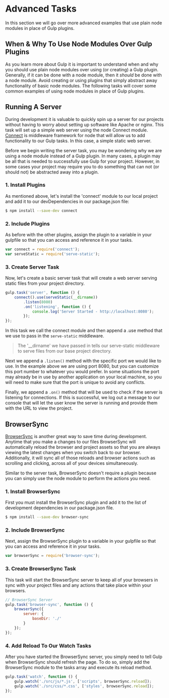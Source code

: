 # Advanced Tasks

In this section we will go over more advanced examples that use plain node modules in place of Gulp plugins.

## When & Why To Use Node Modules Over Gulp Plugins

As you learn more about Gulp it is important to understand when and why you should use plain node modules over using (or creating) a Gulp plugin. Generally, if it can be done with a node module, then it _should_ be done with a node module. Avoid creating or using plugins that simply abstract away functionality of basic node modules. The following tasks will cover some common examples of using node modules in place of Gulp plugins.

## Running A Server

During development it is valuable to quickly spin up a server for our projects without having to worry about setting up software like Apache or nginx. This task will set up a simple web server using the node Connect module. [Connect](https://www.npmjs.org/package/connect "Connect on npm") is middleware framework for node that will allow us to add functionality to our Gulp tasks. In this case, a simple static web server.

Before we begin writing the server task, you may be wondering why we are using a node module instead of a Gulp plugin. In many cases, a plugin may be all that is needed to successfully use Gulp for your project. However, in some cases your project may require you to do something that can not (or should not) be abstracted away into a plugin.

### 1. Install Plugins

As mentioned above, let's install the 'connect' module to our local project and add it to our devDependencies in our package.json file:

```bash
$ npm install --save-dev connect
```

### 2. Include Plugins

As before with the other plugins, assign the plugin to a variable in your gulpfile so that you can access and reference it in your tasks.

```js
var connect = require('connect');
var serveStatic = require('serve-static');
```

### 3. Create Server Task

Now, let's create a basic server task that will create a web server serving static files from your project directory.

```js
gulp.task('server', function () {
    connect().use(serveStatic(__dirname))
        .listen(8080)
        .on('listening', function () {
            console.log('Server Started - http://localhost:8080');
        });
});
```

In this task we call the connect module and then append a .use method that we use to pass in the `serve-static` middleware. 

> The '__dirname' we have passed in tells our serve-static middleware to serve files from our base project directory.

Next we append a `.listen()` method with the specific port we would like to use. In the example above we are using port 8080, but you can customize this port number to whatever you would prefer. In some situations the port may already be in use by another application on your local machine, so you will need to make sure that the port is unique to avoid any conflicts.

Finally, we append a `.on()` method that will be used to check if the server is listening for connections. If this is successful, we log out a message to our console that will let the user know the server is running and provide them with the URL to view the project.

## BrowserSync

[BrowserSync](http://browsersync.io "BrowserSync Website") is another great way to save time during development. Anytime that you make a changes to our files BrowserSync will automatically reload the browser and project assets so that you are always viewing the latest changes when you switch back to our browser. Additionally, it will sync all of those reloads and browser actions such as scrolling and clicking, across all of your devices simultaneously.

Similar to the server task, BrowserSync doesn't require a plugin because you can simply use the node module to perform the actions you need.

### 1. Install BrowserSync

First you must install the BrowserSync plugin and add it to the list of development dependencies in our package.json file.

```bash
$ npm install --save-dev browser-sync
```

### 2. Include BrowserSync

Next, assign the BrowserSync plugin to a variable in your gulpfile so that you can access and reference it in your tasks.

```js
var browserSync = require('browser-sync');
```

### 3. Create BrowserSync Task

This task will start the BrowserSync server to keep all of your browsers in sync with your project files and any actions that take place within your browsers.

```js
// BrowserSync Server
gulp.task('browser-sync', function () {
    browserSync({
        server: {
            baseDir: './'
        }
    });
});
```

### 4. Add Reload To Our Watch Tasks

After you have started the BrowserSync server, you simply need to tell Gulp when BrowserSync should refresh the page. To do so, simply add the BrowserSync module to the tasks array and execute its reload method.

```js
gulp.task('watch', function () {
    gulp.watch('./src/js/*.js', ['scripts', browserSync.reload]);
    gulp.watch('./src/css/*.css', ['styles', browserSync.reload]);
});
```

